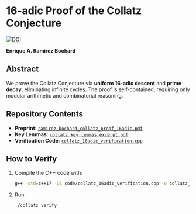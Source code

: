 # 16-adic Proof of the Collatz Conjecture  
[![DOI](https://zenodo.org/badge/DOI/10.5281/zenodo.15516923.svg)](https://doi.org/10.5281/zenodo.15516923)  

**Enrique A. Ramirez Bochard**  

## Abstract  
We prove the Collatz Conjecture via **uniform 16-adic descent** and **prime decay**, eliminating infinite cycles. 
The proof is self-contained, requiring only modular arithmetic and combinatorial reasoning. 

## Repository Contents
- **Preprint**: [`ramirez-bochard_collatz_proof_16adic.pdf`](docs/ramirez-bochard_collatz_proof_16adic_2025_05_26.pdf)  
- **Key Lemmas**: [`collatz_key_lemmas_excerpt.pdf`](docs/collatz_key_lemmas_excerpt.pdf)  
- **Verification Code**: [`collatz_16adic_verification.cpp`](code/collatz_16adic_verification.cpp)  

## How to Verify  
1. Compile the C++ code with:  
   ```bash
   g++ -std=c++17 -O3 code/collatz_16adic_verification.cpp -o collatz_verify
   ```  
2. Run:  
   ```bash
   ./collatz_verify
   ```  
